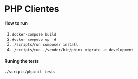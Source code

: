 # PHP Clientes

#### How to run

1. `docker-compose build`
2. `docker-compose up -d`
3. `./scripts/run composer install`
4. `./scripts/run ./vendor/bin/phinx migrate -e development`


#### Runing the tests

`./scripts/phpunit tests`
